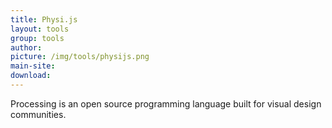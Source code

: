 ```yaml
---
title: Physi.js
layout: tools
group: tools
author:
picture: /img/tools/physijs.png
main-site:
download:
---
```

Processing is an open source programming language built for visual design communities.